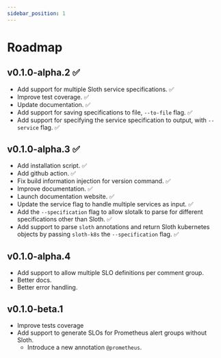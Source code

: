 ```yaml
---
sidebar_position: 1
---
```


# Roadmap

## v0.1.0-alpha.2 ✅

* Add support for multiple Sloth service specifications. ✅
* Improve test coverage. ✅
* Update documentation. ✅
* Add support for saving specifications to file, `--to-file` flag. ✅
* Add support for specifying the service specification to output, with `--service` flag. ✅

## v0.1.0-alpha.3 ✅

* Add installation script. ✅
* Add github action. ✅
* Fix build information injection for version command. ✅
* Improve documentation. ✅
* Launch documentation website. ✅
* Update the service flag to handle multiple services as input. ✅
* Add the `--specification` flag to allow slotalk to parse for different specifications other than Sloth. ✅
* Add support to parse `sloth` annotations and return Sloth kubernetes objects by passing `sloth-k8s` the `--specification` flag. ✅

## v0.1.0-alpha.4
* Add support to allow multiple SLO definitions per comment group.
* Better docs.
* Better error handling.

## v0.1.0-beta.1
* Improve tests coverage
* Add support to generate SLOs for Prometheus alert groups without Sloth.
  * Introduce a new annotation `@prometheus`.